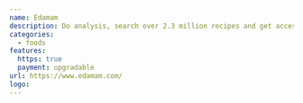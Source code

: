 ```yaml
---
name: Edamam
description: Do analysis, search over 2.3 million recipes and get access to a database with close to 900,000 foods.
categories:
  - foods
features:
  https: true
  payment: upgradable
url: https://www.edamam.com/
logo:
---
```

